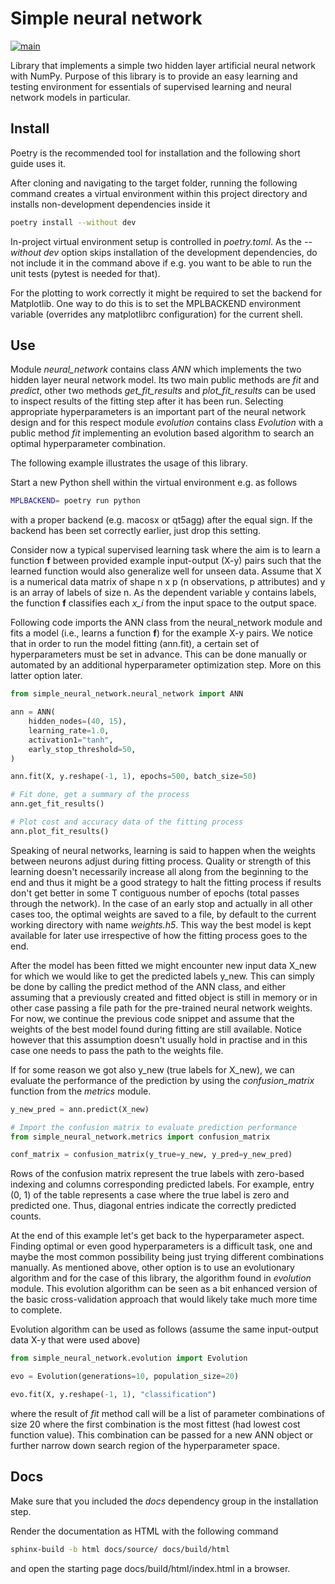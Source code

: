 # Simple neural network #

[![main](https://github.com/elmomoilanen/Simple-neural-network/actions/workflows/main.yml/badge.svg)](https://github.com/elmomoilanen/Simple-neural-network/actions/workflows/main.yml)

Library that implements a simple two hidden layer artificial neural network with NumPy. Purpose of this library is to provide an easy learning and testing environment for essentials of supervised learning and neural network models in particular. 

## Install ## 

Poetry is the recommended tool for installation and the following short guide uses it.

After cloning and navigating to the target folder, running the following command creates a virtual environment within this project directory and installs non-development dependencies inside it

```bash
poetry install --without dev
```

In-project virtual environment setup is controlled in *poetry.toml*. As the *--without dev* option skips installation of the development dependencies, do not include it in the command above if e.g. you want to be able to run the unit tests (pytest is needed for that).

For the plotting to work correctly it might be required to set the backend for Matplotlib. One way to do this is to set the MPLBACKEND environment variable (overrides any matplotlibrc configuration) for the current shell.

## Use ##

Module *neural_network* contains class *ANN* which implements the two hidden layer neural network model. Its two main public methods are *fit* and *predict*, other two methods *get_fit_results* and *plot_fit_results* can be used to inspect results of the fitting step after it has been run. Selecting appropriate hyperparameters is an important part of the neural network design and for this respect module *evolution* contains class *Evolution* with a public method *fit* implementing an evolution based algorithm to search an optimal hyperparameter combination.

The following example illustrates the usage of this library.

Start a new Python shell within the virtual environment e.g. as follows

```bash
MPLBACKEND= poetry run python
```

with a proper backend (e.g. macosx or qt5agg) after the equal sign. If the backend has been set correctly earlier, just drop this setting.

Consider now a typical supervised learning task where the aim is to learn a function **f** between provided example input-output (X-y) pairs such that the learned function would also generalize well for unseen data. Assume that X is a numerical data matrix of shape n x p (n observations, p attributes) and y is an array of labels of size n. As the dependent variable y contains labels, the function **f** classifies each *x_i* from the input space to the output space.

Following code imports the ANN class from the neural_network module and fits a model (i.e., learns a function **f**) for the example X-y pairs. We notice that in order to run the model fitting (ann.fit), a certain set of hyperparameters must be set in advance. This can be done manually or automated by an additional hyperparameter optimization step. More on this latter option later.

```python
from simple_neural_network.neural_network import ANN

ann = ANN(
    hidden_nodes=(40, 15),
    learning_rate=1.0,
    activation1="tanh",
    early_stop_threshold=50,
)

ann.fit(X, y.reshape(-1, 1), epochs=500, batch_size=50)

# Fit done, get a summary of the process
ann.get_fit_results()

# Plot cost and accuracy data of the fitting process
ann.plot_fit_results()
```

Speaking of neural networks, learning is said to happen when the weights between neurons adjust during fitting process. Quality or strength of this learning doesn't necessarily increase all along from the beginning to the end and thus it might be a good strategy to halt the fitting process if results don't get better in some T contiguous number of epochs (total passes through the network). In the case of an early stop and actually in all other cases too, the optimal weights are saved to a file, by default to the current working directory with name *weights.h5*. This way the best model is kept available for later use irrespective of how the fitting process goes to the end.

After the model has been fitted we might encounter new input data X_new for which we would like to get the predicted labels y_new. This can simply be done by calling the predict method of the ANN class, and either assuming that a previously created and fitted object is still in memory or in other case passing a file path for the pre-trained neural network weights. For now, we continue the previous code snippet and assume that the weights of the best model found during fitting are still available. Notice however that this assumption doesn't usually hold in practise and in this case one needs to pass the path to the weights file.

If for some reason we got also y_new (true labels for X_new), we can evaluate the performance of the prediction by using the *confusion_matrix* function from the *metrics* module.

```python
y_new_pred = ann.predict(X_new)

# Import the confusion matrix to evaluate prediction performance
from simple_neural_network.metrics import confusion_matrix

conf_matrix = confusion_matrix(y_true=y_new, y_pred=y_new_pred)
```

Rows of the confusion matrix represent the true labels with zero-based indexing and columns corresponding predicted labels. For example, entry (0, 1) of the table represents a case where the true label is zero and predicted one. Thus, diagonal entries indicate the correctly predicted counts.

At the end of this example let's get back to the hyperparameter aspect. Finding optimal or even good hyperparameters is a difficult task, one and maybe the most common possibility being just trying different combinations manually. As mentioned above, other option is to use an evolutionary algorithm and for the case of this library, the algorithm found in *evolution* module. This evolution algorithm can be seen as a bit enhanced version of the basic cross-validation approach that would likely take much more time to complete.

Evolution algorithm can be used as follows (assume the same input-output data X-y that were used above)

```python
from simple_neural_network.evolution import Evolution

evo = Evolution(generations=10, population_size=20)

evo.fit(X, y.reshape(-1, 1), "classification")
```

where the result of *fit* method call will be a list of parameter combinations of size 20 where the first combination is the most fittest (had lowest cost function value). This combination can be passed for a new ANN object or further narrow down search region of the hyperparameter space.

## Docs ##

Make sure that you included the *docs* dependency group in the installation step.

Render the documentation as HTML with the following command

```bash
sphinx-build -b html docs/source/ docs/build/html
```

and open the starting page docs/build/html/index.html in a browser.
